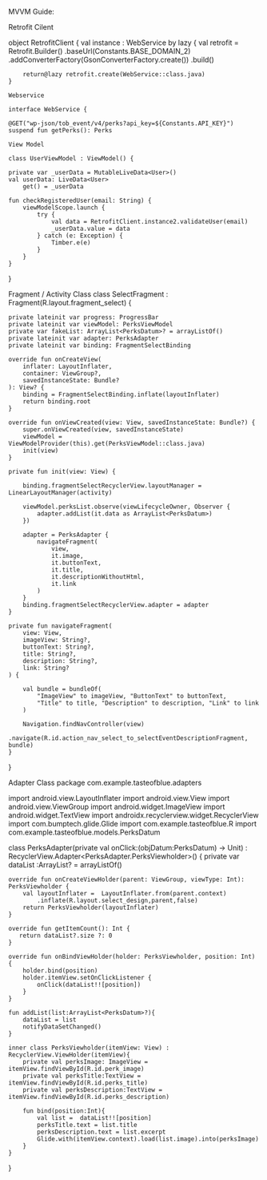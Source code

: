 MVVM Guide:

Retrofit Cilent

object RetrofitClient {
    val instance : WebService by lazy {
        val retrofit = Retrofit.Builder()
            .baseUrl(Constants.BASE_DOMAIN_2)
            .addConverterFactory(GsonConverterFactory.create())
            .build()

        return@lazy retrofit.create(WebService::class.java)
    }
    
    Webservice 
    
    interface WebService {

    @GET("wp-json/tob_event/v4/perks?api_key=${Constants.API_KEY}")
    suspend fun getPerks(): Perks
    
    View Model
    
    class UserViewModel : ViewModel() {

    private var _userData = MutableLiveData<User>()
    val userData: LiveData<User>
        get() = _userData

    fun checkRegisteredUser(email: String) {
        viewModelScope.launch {
            try {
                val data = RetrofitClient.instance2.validateUser(email)
                _userData.value = data
            } catch (e: Exception) {
                Timber.e(e)
            }
        }
    }
}

Fragment / Activity Class
class SelectFragment : Fragment(R.layout.fragment_select) {

    private lateinit var progress: ProgressBar
    private lateinit var viewModel: PerksViewModel
    private var fakeList: ArrayList<PerksDatum>? = arrayListOf()
    private lateinit var adapter: PerksAdapter
    private lateinit var binding: FragmentSelectBinding

    override fun onCreateView(
        inflater: LayoutInflater,
        container: ViewGroup?,
        savedInstanceState: Bundle?
    ): View? {
        binding = FragmentSelectBinding.inflate(layoutInflater)
        return binding.root
    }

    override fun onViewCreated(view: View, savedInstanceState: Bundle?) {
        super.onViewCreated(view, savedInstanceState)
        viewModel = ViewModelProvider(this).get(PerksViewModel::class.java)
        init(view)
    }

    private fun init(view: View) {

        binding.fragmentSelectRecyclerView.layoutManager = LinearLayoutManager(activity)

        viewModel.perksList.observe(viewLifecycleOwner, Observer {
            adapter.addList(it.data as ArrayList<PerksDatum>)
        })

        adapter = PerksAdapter {
            navigateFragment(
                view,
                it.image,
                it.buttonText,
                it.title,
                it.descriptionWithoutHtml,
                it.link
            )
        }
        binding.fragmentSelectRecyclerView.adapter = adapter
    }

    private fun navigateFragment(
        view: View,
        imageView: String?,
        buttonText: String?,
        title: String?,
        description: String?,
        link: String?
    ) {

        val bundle = bundleOf(
            "ImageView" to imageView, "ButtonText" to buttonText,
            "Title" to title, "Description" to description, "Link" to link
        )

        Navigation.findNavController(view)
            .navigate(R.id.action_nav_select_to_selectEventDescriptionFragment, bundle)
    }

}

Adapter Class
package com.example.tasteofblue.adapters

import android.view.LayoutInflater
import android.view.View
import android.view.ViewGroup
import android.widget.ImageView
import android.widget.TextView
import androidx.recyclerview.widget.RecyclerView
import com.bumptech.glide.Glide
import com.example.tasteofblue.R
import com.example.tasteofblue.models.PerksDatum

class PerksAdapter(private val onClick:(objDatum:PerksDatum) -> Unit) : RecyclerView.Adapter<PerksAdapter.PerksViewholder>() {
    private var dataList :ArrayList<PerksDatum>? = arrayListOf()

    override fun onCreateViewHolder(parent: ViewGroup, viewType: Int): PerksViewholder {
        val layoutInflater =  LayoutInflater.from(parent.context)
            .inflate(R.layout.select_design,parent,false)
        return PerksViewholder(layoutInflater)
    }

    override fun getItemCount(): Int {
       return dataList?.size ?: 0
    }

    override fun onBindViewHolder(holder: PerksViewholder, position: Int) {
        holder.bind(position)
        holder.itemView.setOnClickListener {
            onClick(dataList!![position])
        }
    }

    fun addList(list:ArrayList<PerksDatum>?){
        dataList = list
        notifyDataSetChanged()
    }

    inner class PerksViewholder(itemView: View) : RecyclerView.ViewHolder(itemView){
        private val perksImage: ImageView = itemView.findViewById(R.id.perk_image)
        private val perksTitle:TextView = itemView.findViewById(R.id.perks_title)
        private val perksDescription:TextView = itemView.findViewById(R.id.perks_description)

        fun bind(position:Int){
            val list =  dataList!![position]
            perksTitle.text = list.title
            perksDescription.text = list.excerpt
            Glide.with(itemView.context).load(list.image).into(perksImage)
        }
    }

}


